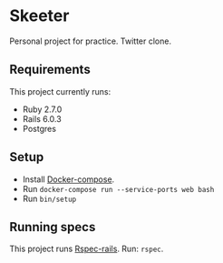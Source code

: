 # Skeeter

Personal project for practice. Twitter clone.

## Requirements

This project currently runs:

- Ruby 2.7.0
- Rails 6.0.3
- Postgres

## Setup

- Install [Docker-compose](https://docs.docker.com/compose/install/).
- Run `docker-compose run --service-ports web bash`
- Run `bin/setup`

## Running specs

This project runs [Rspec-rails](https://github.com/rspec/rspec-rails).
Run: `rspec`.
